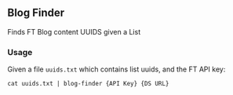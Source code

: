 ## Blog Finder

Finds FT Blog content UUIDS given a List

### Usage

Given a file `uuids.txt` which contains list uuids, and the FT API key:

```
cat uuids.txt | blog-finder {API Key} {DS URL}
```
